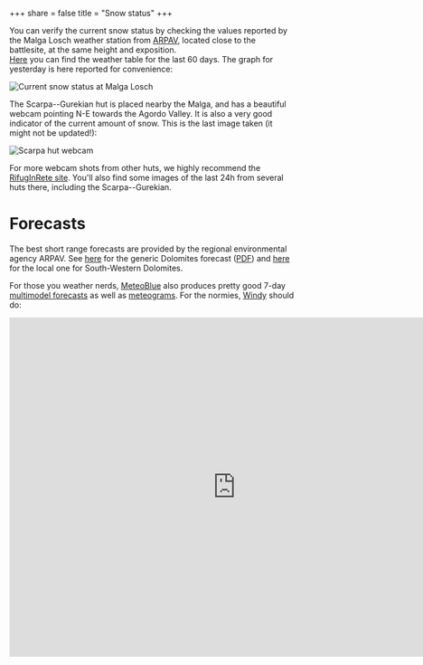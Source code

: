 +++
share = false
title = "Snow status"
+++

You can verify the current snow status by checking the values reported by the Malga Losch weather station from [ARPAV](https://www.arpa.veneto.it/bollettini/meteo/h24/img00/Graf_390.htm?sens=LIVNEVE), located close to the battlesite, at the same height and exposition.  
[Here](https://www.arpa.veneto.it/bollettini/meteo60gg/Staz_390.htm) you can find the weather table for the last 60 days. The graph for yesterday is here reported for convenience:

![Current snow status at Malga Losch](https://www.arpa.veneto.it/bollettini/meteo/h24/img00/Graf_390_LIVNEVE.jpg)


The Scarpa--Gurekian hut is placed nearby the Malga, and has a beautiful webcam pointing N-E towards the Agordo Valley. It is also a very good indicator of the current amount of snow. This is the last image taken (it might not be updated!):

![Scarpa hut webcam](https://www.rifuginrete.com/rifugio/scarpa/webcam/cam.jpg)

For more webcam shots from other huts, we highly recommend the [RifugInRete site](https://www.rifuginrete.com/webcam). You'll also find some images of the last 24h from several huts there, including the Scarpa--Gurekian.

# Forecasts

The best short range forecasts are provided by the regional environmental agency ARPAV. See [here](https://www.arpa.veneto.it/previsioni/en/html/meteo_dolomiti.php) for the generic Dolomites forecast ([PDF](https://www.arpa.veneto.it/previsioni/en/pdf/meteo_dolomiti.pdf)) and [here](https://www.arpa.veneto.it/previsioni/en/html/mtg_02.html) for the local one for South-Western Dolomites.

For those you weather nerds, [MeteoBlue](https://www.meteoblue.com/en/weather/week/gosaldo_italy_3175974?utm_source=weather_widget&utm_medium=linkus&utm_content=three&utm_campaign=Weather%2BWidget) also produces pretty good 7-day [multimodel forecasts](https://www.meteoblue.com/en/weather/forecast/multimodel/gosaldo_italia_3175974) as well as [meteograms](https://www.meteoblue.com/en/weather/forecast/meteograms/gosaldo_italia_3175974). For the normies, [Windy](https://www.windy.com/) should do:

<iframe width="800" height="600" src="https://embed.windy.com/embed2.html?lat=46.230&lon=11.927&detailLat=46.230&detailLon=11.927&width=800&height=600&zoom=9&level=surface&overlay=wind&product=ecmwf&menu=&message=true&marker=true&calendar=now&pressure=&type=map&location=coordinates&detail=true&metricWind=km%2Fh&metricTemp=%C2%B0C&radarRange=-1" frameborder="0"></iframe>
